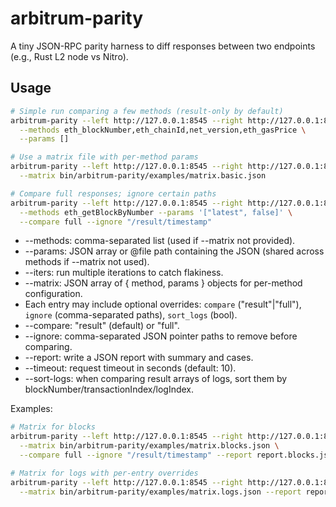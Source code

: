 # arbitrum-parity

A tiny JSON-RPC parity harness to diff responses between two endpoints (e.g., Rust L2 node vs Nitro).

## Usage

```bash
# Simple run comparing a few methods (result-only by default)
arbitrum-parity --left http://127.0.0.1:8545 --right http://127.0.0.1:8546 \
  --methods eth_blockNumber,eth_chainId,net_version,eth_gasPrice \
  --params []

# Use a matrix file with per-method params
arbitrum-parity --left http://127.0.0.1:8545 --right http://127.0.0.1:8546 \
  --matrix bin/arbitrum-parity/examples/matrix.basic.json

# Compare full responses; ignore certain paths
arbitrum-parity --left http://127.0.0.1:8545 --right http://127.0.0.1:8546 \
  --methods eth_getBlockByNumber --params '["latest", false]' \
  --compare full --ignore "/result/timestamp"
```

- --methods: comma-separated list (used if --matrix not provided).
- --params: JSON array or @file path containing the JSON (shared across methods if --matrix not used).
- --iters: run multiple iterations to catch flakiness.
- --matrix: JSON array of { method, params } objects for per-method configuration.
- Each entry may include optional overrides: `compare` ("result"|"full"), `ignore` (comma-separated paths), `sort_logs` (bool).
- --compare: "result" (default) or "full".
- --ignore: comma-separated JSON pointer paths to remove before comparing.
- --report: write a JSON report with summary and cases.
- --timeout: request timeout in seconds (default: 10).
- --sort-logs: when comparing result arrays of logs, sort them by blockNumber/transactionIndex/logIndex.

Examples:

```bash
# Matrix for blocks
arbitrum-parity --left http://127.0.0.1:8545 --right http://127.0.0.1:8546 \
  --matrix bin/arbitrum-parity/examples/matrix.blocks.json \
  --compare full --ignore "/result/timestamp" --report report.blocks.json

# Matrix for logs with per-entry overrides
arbitrum-parity --left http://127.0.0.1:8545 --right http://127.0.0.1:8546 \
  --matrix bin/arbitrum-parity/examples/matrix.logs.json --report report.logs.json
```

